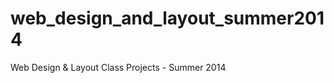 web_design_and_layout_summer2014
================================

Web Design &amp; Layout Class Projects - Summer 2014
